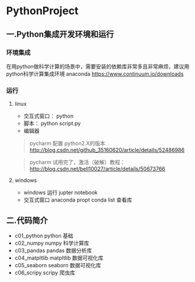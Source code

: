 # PythonProject

## 一.Python集成开发环境和运行
### 环境集成
在用python做科学计算的场景中，需要安装的依赖库非常多且非常麻烦，建议用python科学计算集成环境 anaconda
https://www.continuum.io/downloads
### 运行
1.  linux
     * 交互式窗口： python
     * 脚本： python script.py
     * 编辑器  
     > pycharm   配置 python2.X的版本 
      http://blog.csdn.net/github_35160620/article/details/52486986
     
     > pycharm  试用完了，激活（破解）教程： 
     http://blog.csdn.net/bell10027/article/details/50673766
  
2.  windows 
    * windows 运行  jupter  notebook
    * 交互式窗口  anaconda propt    conda list  查看库
   

## 二.代码简介
* c01_python  python 基础
* c02_numpy   numpy  科学计算库
* c03_pandas  pandas 数据分析库
* c04_matpltlib  matpltlib 数据可视化库
* c05_seaborn  seaborn 数据可视化库
* c06_scripy    scripy 爬虫库
